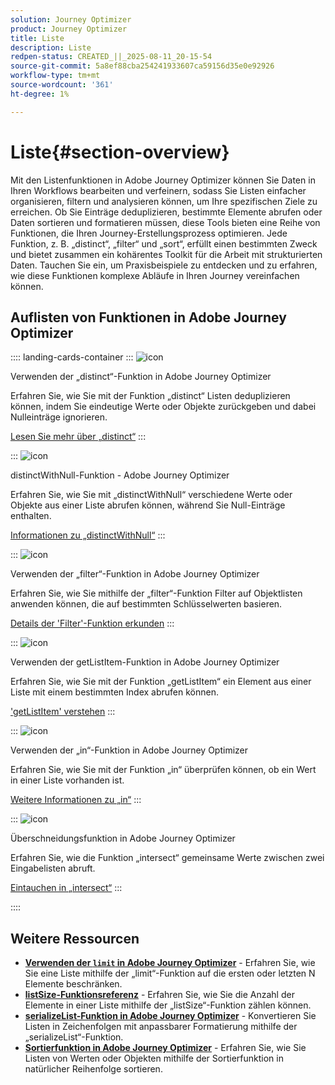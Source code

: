 ```yaml
---
solution: Journey Optimizer
product: Journey Optimizer
title: Liste
description: Liste
redpen-status: CREATED_||_2025-08-11_20-15-54
source-git-commit: 5a8ef88cba254241933607ca59156d35e0e92926
workflow-type: tm+mt
source-wordcount: '361'
ht-degree: 1%

---
```



# Liste{#section-overview}

Mit den Listenfunktionen in Adobe Journey Optimizer können Sie Daten in Ihren Workflows bearbeiten und verfeinern, sodass Sie Listen einfacher organisieren, filtern und analysieren können, um Ihre spezifischen Ziele zu erreichen. Ob Sie Einträge deduplizieren, bestimmte Elemente abrufen oder Daten sortieren und formatieren müssen, diese Tools bieten eine Reihe von Funktionen, die Ihren Journey-Erstellungsprozess optimieren. Jede Funktion, z. B. „distinct“, „filter“ und „sort“, erfüllt einen bestimmten Zweck und bietet zusammen ein kohärentes Toolkit für die Arbeit mit strukturierten Daten. Tauchen Sie ein, um Praxisbeispiele zu entdecken und zu erfahren, wie diese Funktionen komplexe Abläufe in Ihren Journey vereinfachen können.

## Auflisten von Funktionen in Adobe Journey Optimizer

:::: landing-cards-container
:::
![icon](https://cdn.experienceleague.adobe.com/icons/code-branch.svg?lang=de)

Verwenden der „distinct“-Funktion in Adobe Journey Optimizer

Erfahren Sie, wie Sie mit der Funktion „distinct“ Listen deduplizieren können, indem Sie eindeutige Werte oder Objekte zurückgeben und dabei Nulleinträge ignorieren.

[Lesen Sie mehr über „distinct“](../using/building-journeys/functions/functiondistinct.md)
:::

:::
![icon](https://cdn.experienceleague.adobe.com/icons/code-branch.svg?lang=de)

distinctWithNull-Funktion - Adobe Journey Optimizer

Erfahren Sie, wie Sie mit „distinctWithNull“ verschiedene Werte oder Objekte aus einer Liste abrufen können, während Sie Null-Einträge enthalten.

[Informationen zu „distinctWithNull“](../using/building-journeys/functions/functiondistinctwithnull.md)
:::

:::
![icon](https://cdn.experienceleague.adobe.com/icons/code-branch.svg?lang=de)

Verwenden der „filter“-Funktion in Adobe Journey Optimizer

Erfahren Sie, wie Sie mithilfe der „filter“-Funktion Filter auf Objektlisten anwenden können, die auf bestimmten Schlüsselwerten basieren.

[Details der &#39;Filter&#39;-Funktion erkunden](../using/building-journeys/functions/functionfilter.md)
:::

:::
![icon](https://cdn.experienceleague.adobe.com/icons/code-branch.svg?lang=de)

Verwenden der getListItem-Funktion in Adobe Journey Optimizer

Erfahren Sie, wie Sie mit der Funktion „getListItem“ ein Element aus einer Liste mit einem bestimmten Index abrufen können.

[&#39;getListItem&#39; verstehen](../using/building-journeys/functions/functiongetlistitem.md)
:::

:::
![icon](https://cdn.experienceleague.adobe.com/icons/code-branch.svg?lang=de)

Verwenden der „in“-Funktion in Adobe Journey Optimizer

Erfahren Sie, wie Sie mit der Funktion „in“ überprüfen können, ob ein Wert in einer Liste vorhanden ist.

[Weitere Informationen zu „in“](../using/building-journeys/functions/functionin.md)
:::

:::
![icon](https://cdn.experienceleague.adobe.com/icons/code-branch.svg?lang=de)

Überschneidungsfunktion in Adobe Journey Optimizer

Erfahren Sie, wie die Funktion „intersect“ gemeinsame Werte zwischen zwei Eingabelisten abruft.

[Eintauchen in „intersect“](../using/building-journeys/functions/functionintersect.md)
:::

::::


## Weitere Ressourcen

- **[Verwenden der `limit` in Adobe Journey Optimizer](../using/building-journeys/functions/functionlimit.md)** - Erfahren Sie, wie Sie eine Liste mithilfe der „limit“-Funktion auf die ersten oder letzten N Elemente beschränken.
- **[listSize-Funktionsreferenz](../using/building-journeys/functions/functionlistsize.md)** - Erfahren Sie, wie Sie die Anzahl der Elemente in einer Liste mithilfe der „listSize“-Funktion zählen können.
- **[serializeList-Funktion in Adobe Journey Optimizer](../using/building-journeys/functions/functionserializelist.md)** - Konvertieren Sie Listen in Zeichenfolgen mit anpassbarer Formatierung mithilfe der „serializeList“-Funktion.
- **[Sortierfunktion in Adobe Journey Optimizer](../using/building-journeys/functions/functionsort.md)** - Erfahren Sie, wie Sie Listen von Werten oder Objekten mithilfe der Sortierfunktion in natürlicher Reihenfolge sortieren.
